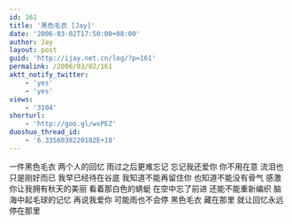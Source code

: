 ```yaml
---
id: 161
title: '黑色毛衣 [Jay]'
date: '2006-03-02T17:50:00+08:00'
author: Jay
layout: post
guid: 'http://ijay.net.cn/log/?p=161'
permalink: /2006/03/02/161
aktt_notify_twitter:
    - 'yes'
    - 'yes'
views:
    - '3104'
shorturl:
    - 'http://goo.gl/wxPEZ'
duoshuo_thread_id:
    - '6.3356038220182E+18'
---
```


<div>一件黑色毛衣
两个人的回忆
雨过之后更难忘记
忘记我还爱你
你不用在意
流泪也只是刚好而已
我早已经待在谷底
我知道不能再留住你
也知道不能没有骨气
感激你让我拥有秋天的美丽
看着那白色的蜻蜓
在空中忘了前进
还能不能重新编织
脑海中起毛球的记忆
再说我爱你
可能雨也不会停
黑色毛衣
藏在那里
就让回忆永远停在那里</div>